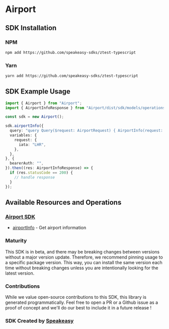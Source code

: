 # Airport

<!-- Start SDK Installation -->
## SDK Installation

### NPM

```bash
npm add https://github.com/speakeasy-sdks/ztest-typescript
```

### Yarn

```bash
yarn add https://github.com/speakeasy-sdks/ztest-typescript
```
<!-- End SDK Installation -->

## SDK Example Usage
<!-- Start SDK Example Usage -->
```typescript
import { Airport } from "Airport";
import { AirportInfoResponse } from "Airport/dist/sdk/models/operations";

const sdk = new Airport();

sdk.airportInfo({
  query: "query Query($request: AirportRequest) { AirportInfo(request: $request) { result { city { iata_country_code iata_code id name } city_name iata_code iata_country_code icao_code id latitude longitude name time_zone } error { description } } }",
  variables: {
    request: {
      iata: "LHR",
    },
  },
}, {
  bearerAuth: "",
}).then((res: AirportInfoResponse) => {
  if (res.statusCode == 200) {
    // handle response
  }
});
```
<!-- End SDK Example Usage -->

<!-- Start SDK Available Operations -->
## Available Resources and Operations

### [Airport SDK](docs/airport/README.md)

* [airportInfo](docs/airport/README.md#airportinfo) - Get airport information
<!-- End SDK Available Operations -->

### Maturity

This SDK is in beta, and there may be breaking changes between versions without a major version update. Therefore, we recommend pinning usage
to a specific package version. This way, you can install the same version each time without breaking changes unless you are intentionally
looking for the latest version.

### Contributions

While we value open-source contributions to this SDK, this library is generated programmatically.
Feel free to open a PR or a Github issue as a proof of concept and we'll do our best to include it in a future release !

### SDK Created by [Speakeasy](https://docs.speakeasyapi.dev/docs/using-speakeasy/client-sdks)


